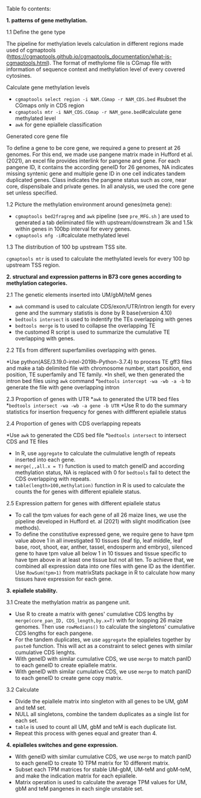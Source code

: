 Table fo contents:

**1. patterns of gene methylation.**

1.1 Define the gene type

The pipeline for methylation levels calculation in different regions made used of cgmaptools (https://cgmaptools.github.io/cgmaptools_documentation/what-is-cgmaptools.html). The format of methylome file is CGmap file with information of sequence context and methylation level of every covered cytosines.

Calculate gene methylation levels

* ```cgmaptools select region -i NAM.CGmap -r NAM_CDS.bed```   #subset the CGmaps only in CDS region
* ```cgmaptools mtr -i NAM_CDS.CGmap -r NAM_gene.bed```#calculate gene methylated level 
* ```awk``` for gene epiallele classification

Generated core gene file

To define a gene to be core gene, we required a gene to present at 26 genomes. For this end, we made use pangene matrix made in Hufford et al. (2021), an excel file provides interlink for pangene and gene. For each pangene ID, it contains the according geneID for 26 genomes, NA indicates missing syntenic gene and multiple gene ID in one cell indicates tandem duplicated genes. Class indicates the pangene status such as core, near core, dispensibale and private genes. In all analysis, we used the core gene set unless specified.

1.2 Picture the methylation environment around genes(meta gene):
* ```cgmaptools bed2fragreg``` and ```awk``` pipeline (see  ```pre_MFG.sh``` ) are used to generated a tab deliminated file with upstream/downstream 3k and 1.5k within genes in 100bp interval for every genes.
* ```cgmaptools mfg -i```#calculate methylated level 

1.3 The distribution of 100 bp upstream TSS site.

```cgmaptools mtr``` is used to calculate the methylated levels for every 100 bp upstream TSS region.

**2. structural and expression patterns in B73 core genes according to methylation categories.**

2.1 The genetic elements inserted into UM/gbM/teM genes

* ```awk``` command is used to calculate CDS/exon/UTR/intron length for every gene and the summary statistis is done by R base(version 4.10)
* ```bedtools intersect``` is used to indentify the TEs overlapping with genes
*  ```bedtools merge``` is to used to collapse the overlapping TE 
* the customed R script is used to summarize the cumulative TE overlapping with genes.

2.2 TEs from different superfamilies overlapping with genes.

*Use python(ASE/3.19.0-intel-2019b-Python-3.7.4) to process TE gff3 files and make a tab delimited file with chromosome number, start position, end position, TE superfamily and TE family. 
*In shell, we then generated the intron bed files using ```awk``` command
*```bedtools intercept -wa -wb -a -b``` to generate the file with gene overlapping intron

2.3 Proportion of genes with UTR
*```awk``` to generated the UTR bed files
*```bedtools intersect -wa -wb -a gene -b UTR``` 
*Use R to do the summary statistics for insertion frequency for genes with diffferent epiallele status

2.4 Proportion of genes with CDS overlapping repeats

*Use ```awk``` to generated the CDS bed file
*```bedtools intersect``` to intersect CDS and TE files
* In R, use ```aggregate``` to calculate the culmulative length of repeats inserted into each gene.
*  ```merge(,,all.x = T)``` function is used to match geneID and according methylation status, NA is replaced with 0 for ```bedtools``` fail to detect the CDS overlapping with repeats. 
* ```table(length>100,methylation)``` function in R is used to calculate the counts the for genes with different epiallele status.

2.5 Expression pattern for genes with different epiallele status

* To call the tpm values for each gene of all 26 maize lines, we use the pipeline developed in Hufford et. al (2021) with slight modification (see methods). 
* To define the constitutive expressed gene, we require gene to have tpm value above 1 in all investigated 10 tissues (leaf tip, leaf middle, leaf base, root, shoot, ear, anther, tassel, endosperm and embryo), silenced gene to have tpm value all below 1 in 10 tissues and tissue specific to have tpm above in at least one tissue but not all ten. To achieve that, we combined all expression data into one files with gene ID as the identifier. Use ```RowSum(tpm>1)``` from matrixStats package in R to calculate how many tissues have expression for each gene. 
 
**3. epiallele stability.**

3.1 Create the methylation matrix as pangene unit. 

* Use R to create a matrix with genes' cumulative CDS lengths by ```merge(core_pan_ID, CDS_length,by.x=T)``` with for loopping 26 maize genomes. Then use ```rowMedians()``` to calculate the singletons' cumulative CDS lengths for each pangene.
* For the tandem duplicates, we use ```aggregate``` the epialleles together by ```paste0``` function. This will act as a constraint to select genes with similar cumulative CDS lenghts.
* With geneID with similar cumulative CDS, we use ```merge``` to match panID to each geneID to create epiallele matrix. 
* With geneID with similar cumulative CDS, we use ```merge``` to match panID to each geneID to create gene copy matrix. 


3.2 Calculate 
* Divide the epiallele matrix into singleton with all genes to be UM, gbM and teM set.
* NULL all singletons, combine the tandem duplicates as a single list for each set. 
* ```table``` is used to count all UM, gbM and teM is each duplicate list.
* Repeat this process with genes equal and greater than 4.

**4. epialleles switches and gene expression.**

* With geneID with similar cumulative CDS, we use ```merge``` to match panID to each geneID to create 10 TPM matrix for 10 different matrix.
* Subset each TPM matrices for stable UM-gbM, UM-teM and gbM-teM, and make the indication matrix for each epiallele.
* Matrix operation is used to calculate the average TPM values for UM, gbM and teM pangenes in each single unstable set.
